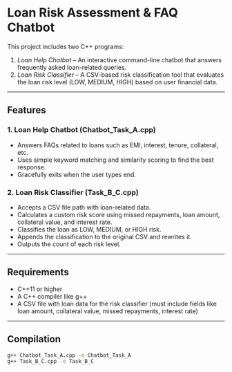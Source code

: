 # Loan Risk Assessment & FAQ Chatbot

This project includes two C++ programs:

1. *Loan Help Chatbot* – An interactive command-line chatbot that answers frequently asked loan-related queries.
2. *Loan Risk Classifier* – A CSV-based risk classification tool that evaluates the loan risk level (LOW, MEDIUM, HIGH) based on user financial data.

---

## Features

### 1. Loan Help Chatbot (Chatbot_Task_A.cpp)
- Answers FAQs related to loans such as EMI, interest, tenure, collateral, etc.
- Uses simple keyword matching and similarity scoring to find the best response.
- Gracefully exits when the user types end.

### 2. Loan Risk Classifier (Task_B_C.cpp)
- Accepts a CSV file path with loan-related data.
- Calculates a custom risk score using missed repayments, loan amount, collateral value, and interest rate.
- Classifies the loan as LOW, MEDIUM, or HIGH risk.
- Appends the classification to the original CSV and rewrites it.
- Outputs the count of each risk level.

---

## Requirements

- C++11 or higher
- A C++ compiler like g++
- A CSV file with loan data for the risk classifier (must include fields like loan amount, collateral value, missed repayments, interest rate)

---

## Compilation

```bash
g++ Chatbot_Task_A.cpp -o Chatbot_Task_A
g++ Task_B_C.cpp -o Task_B_C
